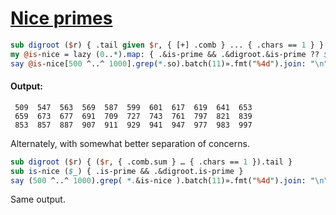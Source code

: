 [1]: https://rosettacode.org/wiki/Nice_primes

# [Nice primes][1]

```perl
sub digroot ($r) { .tail given $r, { [+] .comb } ... { .chars == 1 } }
my @is-nice = lazy (0..*).map: { .&is-prime && .&digroot.&is-prime ?? $_ !! False };
say @is-nice[500 ^..^ 1000].grep(*.so).batch(11)».fmt("%4d").join: "\n";
```

#### Output:
```
 509  547  563  569  587  599  601  617  619  641  653
 659  673  677  691  709  727  743  761  797  821  839
 853  857  887  907  911  929  941  947  977  983  997
```


Alternately, with somewhat better separation of concerns.

```perl
sub digroot ($r) { ($r, { .comb.sum } … { .chars == 1 }).tail }
sub is-nice ($_) { .is-prime && .&digroot.is-prime }
say (500 ^..^ 1000).grep( *.&is-nice ).batch(11)».fmt("%4d").join: "\n";
```


Same output.
